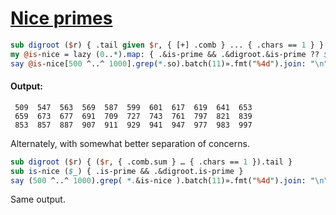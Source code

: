 [1]: https://rosettacode.org/wiki/Nice_primes

# [Nice primes][1]

```perl
sub digroot ($r) { .tail given $r, { [+] .comb } ... { .chars == 1 } }
my @is-nice = lazy (0..*).map: { .&is-prime && .&digroot.&is-prime ?? $_ !! False };
say @is-nice[500 ^..^ 1000].grep(*.so).batch(11)».fmt("%4d").join: "\n";
```

#### Output:
```
 509  547  563  569  587  599  601  617  619  641  653
 659  673  677  691  709  727  743  761  797  821  839
 853  857  887  907  911  929  941  947  977  983  997
```


Alternately, with somewhat better separation of concerns.

```perl
sub digroot ($r) { ($r, { .comb.sum } … { .chars == 1 }).tail }
sub is-nice ($_) { .is-prime && .&digroot.is-prime }
say (500 ^..^ 1000).grep( *.&is-nice ).batch(11)».fmt("%4d").join: "\n";
```


Same output.
